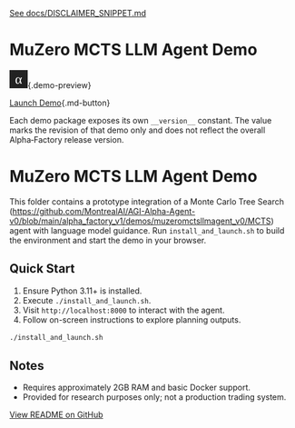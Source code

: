 [See docs/DISCLAIMER_SNIPPET.md](../DISCLAIMER_SNIPPET.md)

# MuZero MCTS LLM Agent Demo

![preview](../muzeromctsllmagent_v0/assets/preview.svg){.demo-preview}

[Launch Demo](../muzeromctsllmagent_v0/index.html){.md-button}

Each demo package exposes its own `__version__` constant. The value marks the revision of that demo only and does not reflect the overall Alpha‑Factory release version.


# MuZero MCTS LLM Agent Demo

This folder contains a prototype integration of a Monte Carlo Tree Search (https://github.com/MontrealAI/AGI-Alpha-Agent-v0/blob/main/alpha_factory_v1/demos/muzeromctsllmagent_v0/MCTS) agent with language model guidance. Run `install_and_launch.sh` to build the environment and start the demo in your browser.

## Quick Start
1. Ensure Python 3.11+ is installed.
2. Execute `./install_and_launch.sh`.
3. Visit `http://localhost:8000` to interact with the agent.
4. Follow on-screen instructions to explore planning outputs.

```bash
./install_and_launch.sh
```

## Notes
- Requires approximately 2GB RAM and basic Docker support.
- Provided for research purposes only; not a production trading system.

[View README on GitHub](https://github.com/MontrealAI/AGI-Alpha-Agent-v0/blob/main/alpha_factory_v1/demos/muzeromctsllmagent_v0/README.md)
